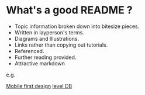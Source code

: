 # What's a good README ?

- Topic information broken down into bitesize pieces.
- Written in layperson's terms.
- Diagrams and Illustrations.
- Links rather than copying out tutorials.
- Referenced.
- Further reading provided.
- Attractive markdown 

e.g. 

[Mobile first design](https://github.com/FAC6/book/blob/master/patterns/week2/mobilefirst.md)
[level DB](https://github.com/FAC6/book/blob/master/patterns/week4/leveldb.md)
